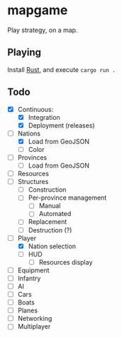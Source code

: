 # mapgame

Play strategy, on a map.

## Playing

Install [Rust](https://www.rust-lang.org/tools/install), and execute `cargo run .`

## Todo

- [x] Continuous:
  - [x] Integration
  - [x] Deployment (releases)
- [ ] Nations
  - [x] Load from GeoJSON
  - [ ] Color
- [ ] Provinces
  - [ ] Load from GeoJSON
- [ ] Resources
- [ ] Structures
  - [ ] Construction
  - [ ] Per-province management
    - [ ] Manual
    - [ ] Automated
  - [ ] Replacement
  - [ ] Destruction (?)
- [ ] Player
  - [x] Nation selection
  - [ ] HUD
    - [ ] Resources display
- [ ] Equipment
- [ ] Infantry
- [ ] AI
- [ ] Cars
- [ ] Boats
- [ ] Planes
- [ ] Networking
- [ ] Multiplayer
